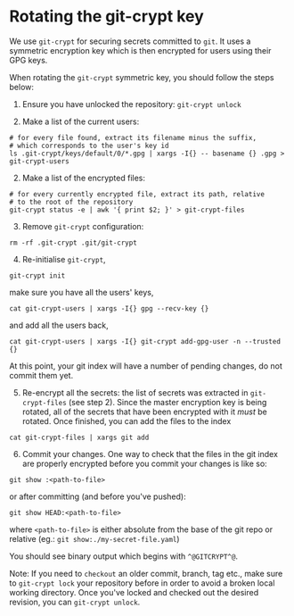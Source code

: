 # Rotating the git-crypt key

We use `git-crypt` for securing secrets committed to `git`. It uses a symmetric encryption key which is then encrypted for users using their GPG keys.

When rotating the `git-crypt` symmetric key, you should follow the steps below:

1. Ensure you have unlocked the repository: `git-crypt unlock`

2. Make a list of the current users:
  ```
  # for every file found, extract its filename minus the suffix,
  # which corresponds to the user's key id
  ls .git-crypt/keys/default/0/*.gpg | xargs -I{} -- basename {} .gpg > git-crypt-users
  ```

2. Make a list of the encrypted files:
  ```
  # for every currently encrypted file, extract its path, relative
  # to the root of the repository
  git-crypt status -e | awk '{ print $2; }' > git-crypt-files
  ```

3. Remove `git-crypt` configuration:
  ```
  rm -rf .git-crypt .git/git-crypt
  ```

4. Re-initialise `git-crypt`,
  ```
  git-crypt init
  ```
  make sure you have all the users' keys,
  ```
  cat git-crypt-users | xargs -I{} gpg --recv-key {}
  ```
  and add all the users back,
  ```
  cat git-crypt-users | xargs -I{} git-crypt add-gpg-user -n --trusted {}
  ```
  At this point, your git index will have a number of pending changes, do not commit them yet.

5. Re-encrypt all the secrets: the list of secrets was extracted in `git-crypt-files` (see step 2). Since the master encryption key is being rotated, all of the secrets that have been encrypted with it *must* be rotated. Once finished, you can add the files to the index

  ```
  cat git-crypt-files | xargs git add
  ```

6. Commit your changes. One way to check that the files in the git index are properly encrypted before you commit your changes is like so:
  ```
  git show :<path-to-file>
  ```
  or after committing (and before you've pushed):
  ```
  git show HEAD:<path-to-file>
  ```
  where `<path-to-file>` is either absolute from the base of the git repo or relative (eg.: `git show:./my-secret-file.yaml`)

  You should see binary output which begins with `^@GITCRYPT^@`.

Note: If you need to `checkout` an older commit, branch, tag etc., make sure to `git-crypt lock` your repository before in order to avoid a broken local working directory. Once you've locked and checked out the desired revision, you can `git-crypt unlock`.

